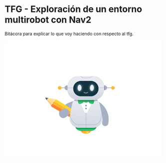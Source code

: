 # TFG - Exploración de un entorno multirobot con Nav2 
Bitácora para explicar lo que voy haciendo con respecto al tfg.

![](https://github.com/irenebm/bitacora_tfg_multirobot/blob/main/wiki/robotintro_dribble.gif)

